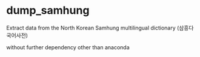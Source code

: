 # dump_samhung
Extract data from the North Korean Samhung multilingual dictionary (삼흥다국어사전)

without further dependency other than anaconda
